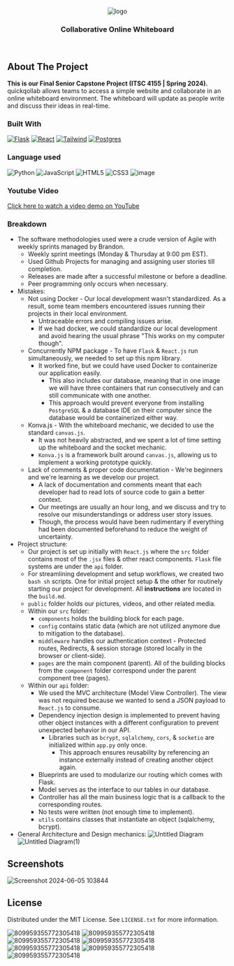 <!-- PROJECT LOGO -->
<br />
<div align="center">
  
    
![logo](https://i.imgur.com/XMBkZ9E.png)
  </a>
  <h3 align="center">Collaborative Online Whiteboard</h3>
</div>
<br>

<!-- ABOUT THE PROJECT -->
## About The Project
**This is our Final Senior Capstone Project (ITSC 4155 | Spring 2024).** <br/>
quickqollab allows teams to access a simple website and collaborate in an online whiteboard environment. The whiteboard will update as people write and discuss their ideas in real-time.

### Built With

[![Flask][Flask]][Flask-url]
[![React][React.js]][React-url]
[![Tailwind][Tailwind]][Tailwind-url]
[![Postgres][Postgres]][Postgres-url]

### Language used

![Python](https://img.shields.io/badge/python-3670A0?style=for-the-badge&logo=python&logoColor=ffdd54)
![JavaScript](https://img.shields.io/badge/javascript-%23323330.svg?style=for-the-badge&logo=javascript&logoColor=%23F7DF1E)
![HTML5](https://img.shields.io/badge/html5-%23E34F26.svg?style=for-the-badge&logo=html5&logoColor=white)
![CSS3](https://img.shields.io/badge/css3-%231572B6.svg?style=for-the-badge&logo=css3&logoColor=white)
![image](https://github.com/ryanshz/quickqollab/assets/58790036/0704400d-f10f-429e-afe6-29ac3ba457a2)

### Youtube Video
[Click here to watch a video demo on YouTube](https://www.youtube.com/watch?v=J53p7FxwRv8)

### Breakdown
* The software methodologies used were a crude version of Agile with weekly sprints managed by Brandon.
  * Weekly sprint meetings (Monday & Thursday at 9:00 pm EST).
  * Used Github Projects for managing and assigning user stories till completion.
  * Releases are made after a successful milestone or before a deadline.
  * Peer programming only occurs when necessary.
* Mistakes:
  * Not using Docker - Our local development wasn't standardized. As a result, some team members encountered issues running their projects in their local environment.
    * Untraceable errors and compiling issues arise.
    * If we had docker, we could standardize our local development and avoid hearing the usual phrase "This works on my computer though".
  * Concurrently NPM package - To have `Flask` & `React.js` run simultaneously, we needed to set up this npm library.
    * It worked fine, but we could have used Docker to containerize our application easily.
      * This also includes our database, meaning that in one image we will have three containers that run consecutively and can still communicate with one another.
      * This approach would prevent everyone from installing `PostgreSQL` & a database IDE on their computer since the database would be containerized either way.
  * Konva.js - With the whiteboard mechanic, we decided to use the standard `canvas.js`.
    * It was not heavily abstracted, and we spent a lot of time setting up the whiteboard and the socket mechanic.
    * `Konva.js` is a framework built around `canvas.js`, allowing us to implement a working prototype quickly.
  * Lack of comments & proper code documentation - We're beginners and we're learning as we develop our project.
    * A lack of documentation and comments meant that each developer had to read lots of source code to gain a better context.
    * Our meetings are usually an hour long, and we discuss and try to resolve our misunderstandings or address user story issues.
    * Though, the process would have been rudimentary if everything had been documented beforehand to reduce the weight of uncertainty.
* Project structure:
  * Our project is set up initially with `React.js` where the `src` folder contains most of the `.jsx` files & other react components. `Flask` file systems are under the `api` folder.
  * For streamlining development and setup workflows, we created two `bash sh` scripts. One for initial project setup & the other for routinely starting our project for development. All **instructions** are located in the `build.md`.
  * `public` folder holds our pictures, videos, and other related media.
  * Within our `src` folder:
    * `components` holds the building block for each page.
    * `config` contains static data (which are not utilized anymore due to mitigation to the database).
    * `middleware` handles our authentication context - Protected routes, Redirects, & session storage (stored locally in the browser or client-side).
    * `pages` are the main component (parent). All of the building blocks from the `component` folder correspond under the parent component tree (pages).
  * Within our `api` folder:
    * We used the MVC architecture (Model View Controller). The view was not required because we wanted to send a JSON payload to `React.js` to consume.
    * Dependency injection design is implemented to prevent having other object instances with a different configuration to prevent unexpected behavior in our API.
      * Libraries such as `bcrypt`, `sqlalchemy`, `cors`, & `socketio` are initialized within `app.py` only once.
        * This approach ensures reusability by referencing an instance externally instead of creating another object again.
    * Blueprints are used to modularize our routing which comes with Flask.
    * Model serves as the interface to our tables in our database.
    * Controller has all the main business logic that is a callback to the corresponding routes.
    * No tests were written (not enough time to implement).
    * `utils` contains classes that instantiate an object (sqlalchemy, bcrypt).
* General Architecture and Design mechanics:
![Untitled Diagram](https://github.com/ryanshz/quickqollab/assets/58790036/0f5a5e5b-1ee9-45e0-97ba-c88698e201dc)
![Untitled Diagram(1)](https://github.com/ryanshz/quickqollab/assets/58790036/d340219d-cd2d-4b26-9421-cc4219e8ff73)


  

## Screenshots
![Screenshot 2024-06-05 103844](https://github.com/ryanshz/quickqollab/assets/58790036/7c8f4b9c-cdbe-40f0-a3a7-a70e351ca9ea)


<!-- MARKDOWN LINKS & IMAGES -->
[product-screenshot]: images/screenshot.png
[Flask]: https://img.shields.io/badge/flask-%23000.svg?style=for-the-badge&logo=flask&logoColor=white
[Flask-url]: https://flask.palletsprojects.com/en/3.0.x/
[React.js]: https://img.shields.io/badge/React-20232A?style=for-the-badge&logo=react&logoColor=61DAFB
[React-url]: https://reactjs.org/
[Tailwind]: https://img.shields.io/badge/tailwindcss-%2338B2AC.svg?style=for-the-badge&logo=tailwind-css&logoColor=white
[Tailwind-url]: https://tailwindcss.com/
[Postgres]: https://img.shields.io/badge/postgres-%23316192.svg?style=for-the-badge&logo=postgresql&logoColor=white
[Postgres-url]: https://www.postgresql.org/


<!-- LICENSE -->
## License

Distributed under the MIT License. See `LICENSE.txt` for more information.

![809959355772305418](https://i.imgur.com/8gMl1O2.png)
![809959355772305418](https://i.imgur.com/8gMl1O2.png)
![809959355772305418](https://i.imgur.com/8gMl1O2.png)
![809959355772305418](https://i.imgur.com/8gMl1O2.png)
![809959355772305418](https://i.imgur.com/8gMl1O2.png)
![809959355772305418](https://i.imgur.com/8gMl1O2.png)
![809959355772305418](https://i.imgur.com/8gMl1O2.png)


